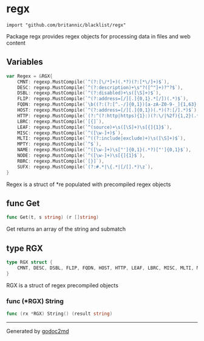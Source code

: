 
# regx
    import "github.com/britannic/blacklist/regx"

Package regx provides regex objects for processing data in files and web content





## Variables
``` go
var Regex = &RGX{
    CMNT: regexp.MustCompile(`^(?:[\/*]+)(.*?)(?:[*\/]+)$`),
    DESC: regexp.MustCompile(`^(?:description)+\s"?([^"]+)?"?$`),
    DSBL: regexp.MustCompile(`^(?:disabled)+\s([\S]+)$`),
    FLIP: regexp.MustCompile(`^(?:address=[/][.]{0,1}.*[/])(.*)$`),
    FQDN: regexp.MustCompile(`\b((?:(?:[^.-/]{0,1})[a-zA-Z0-9-_]{1,63}[-]{0,1}[.]{1})+(?:[a-zA-Z]{2,63}))\b`),
    HOST: regexp.MustCompile(`^(?:address=[/][.]{0,1})(.*)(?:[/].*)$`),
    HTTP: regexp.MustCompile(`(?:^(?:http|https){1}:)(?:\/|%2f){1,2}(.*)`),
    LBRC: regexp.MustCompile(`[{]`),
    LEAF: regexp.MustCompile(`^(source)+\s([\S]+)\s[{]{1}$`),
    MISC: regexp.MustCompile(`^([\w-]+)$`),
    MLTI: regexp.MustCompile(`^((?:include|exclude)+)\s([\S]+)$`),
    MPTY: regexp.MustCompile(`^$`),
    NAME: regexp.MustCompile(`^([\w-]+)\s["']{0,1}(.*?)["']{0,1}$`),
    NODE: regexp.MustCompile(`^([\w-]+)\s[{]{1}$`),
    RBRC: regexp.MustCompile(`[}]`),
    SUFX: regexp.MustCompile(`(?:#.*|\{.*|[/[].*)\z`),
}
```
Regex is a struct of *re populated with precompiled regex objects


## func Get
``` go
func Get(t, s string) (r []string)
```
Get returns an array of the string and submatch



## type RGX
``` go
type RGX struct {
    CMNT, DESC, DSBL, FLIP, FQDN, HOST, HTTP, LEAF, LBRC, MISC, MLTI, MPTY, NAME, NODE, RBRC, SUFX *regexp.Regexp
}
```
RGX is a struct of regex precompiled objects











### func (\*RGX) String
``` go
func (rx *RGX) String() (result string)
```








- - -
Generated by [godoc2md](http://godoc.org/github.com/davecheney/godoc2md)